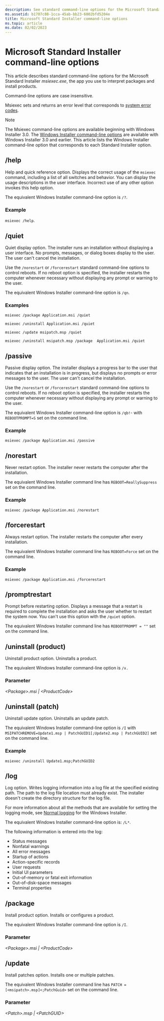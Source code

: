 ```yaml
---
description: See standard command-line options for the Microsoft Standard Installer Msiexec.exe, the app you use to interpret packages and install products.
ms.assetid: b1707c88-1cca-45ab-bb23-6002bfd5204e
title: Microsoft Standard Installer command-line options
ms.topic: article
ms.date: 02/02/2023
---
```


# Microsoft Standard Installer command-line options

This article describes standard command-line options for the Microsoft Standard Installer *msiexec.exe*, the app you use to interpret packages and install products.

Command-line options are case insensitive.

Msiexec sets and returns an error level that corresponds to [system error codes](../debug/system-error-codes.md).

> [!NOTE]
> The Msiexec command-line options are available beginning with Windows Installer 3.0. The [Windows Installer command-line options](command-line-options.md) are available with Windows Installer 3.0 and earlier. This article lists the Windows Installer command-line option that corresponds to each Standard Installer option.

## /help

Help and quick reference option. Displays the correct usage of the `msiexec` command, including a list of all switches and behavior. You can display the usage descriptions in the user interface. Incorrect use of any other option invokes this help option.

The equivalent Windows Installer command-line option is `/?`.

### Example

`msiexec /help`.

## /quiet

Quiet display option. The installer runs an installation without displaying a user interface. No prompts, messages, or dialog boxes display to the user. The user can't cancel the installation.

Use the `/norestart` or `/forcerestart` standard command-line options to control reboots. If no reboot option is specified, the installer restarts the computer whenever necessary without displaying any prompt or warning to the user.

The equivalent Windows Installer command-line option is `/qn`.

### Examples

`msiexec /package Application.msi /quiet`

`msiexec /uninstall Application.msi /quiet`

`msiexec /update msipatch.msp /quiet`

`msiexec /uninstall msipatch.msp /package  Application.msi /quiet`

## /passive

Passive display option. The installer displays a progress bar to the user that indicates that an installation is in progress, but displays no prompts or error messages to the user. The user can't cancel the installation.

Use the `/norestart` or `/forcerestart` standard command-line options to control reboots. If no reboot option is specified, the installer restarts the computer whenever necessary without displaying any prompt or warning to the user.

The equivalent Windows Installer command-line option is `/qb!`- with `REBOOTPROMPT=S` set on the command line.

### Example

`msiexec /package Application.msi /passive`

## /norestart

Never restart option. The installer never restarts the computer after the installation.

The equivalent Windows Installer command line has `REBOOT=ReallySuppress` set on the command line.

### Example

`msiexec /package Application.msi /norestart`

## /forcerestart

Always restart option. The installer restarts the computer after every installation.

The equivalent Windows Installer command line has `REBOOT=Force` set on the command line.

### Example

`msiexec /package Application.msi /forcerestart`

## /promptrestart

Prompt before restarting option. Displays a message that a restart is required to complete the installation and asks the user whether to restart the system now. You can't use this option with the `/quiet` option.

The equivalent Windows Installer command line has `REBOOTPROMPT = ""` set on the command line.

## /uninstall (product)

Uninstall product option. Uninstalls a product.

The equivalent Windows Installer command-line option is `/x.`

### Parameter

*\<Package>.msi | \<ProductCode>*

## /uninstall (patch)

Uninstall update option. Uninstalls an update patch.

The equivalent Windows Installer command-line option is `/I` with `MSIPATCHREMOVE=Update1.msp | PatchGUID1[;Update2.msp | PatchGUID2]` set on the command line.

### Example

`msiexec /uninstall Update1.msp;PatchGUID2`

## /log

Log option. Writes logging information into a log file at the specified existing path. The path to the log file location must already exist. The installer doesn't create the directory structure for the log file.

For more information about all the methods that are available for setting the logging mode, see [Normal logging](normal-logging.md) for the Windows Installer.

The equivalent Windows Installer command-line option is: `/L*`.

The following information is entered into the log:

- Status messages
- Nonfatal warnings
- All error messages
- Startup of actions
- Action-specific records
- User requests
- Initial UI parameters
- Out-of-memory or fatal exit information
- Out-of-disk-space messages
- Terminal properties

## /package

Install product option. Installs or configures a product.

The equivalent Windows Installer command-line option is `/I`.

### Parameter

*\<Package>.msi | \<ProductCode>*

## /update

Install patches option. Installs one or multiple patches.

The equivalent Windows Installer command line has `PATCH = [<msipatch>.msp]<;PatchGuid>` set on the command line.

### Parameter

*\<Patch>.msp | \<PatchGUID>*

